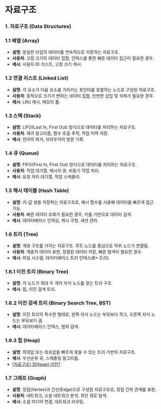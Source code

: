 <h1>자료구조</h1>

### 1. **자료구조 (Data Structures)**

### 1.1 **배열 (Array)**

- **설명**: 동일한 타입의 데이터를 연속적으로 저장하는 자료구조.
- **사용처**: 고정 크기의 데이터 집합, 인덱스를 통한 빠른 데이터 접근이 필요한 경우.
- **예시**: 사용자 ID 리스트, 고정 크기 캐시.

### 1.2 **연결 리스트 (Linked List)**

- **설명**: 각 요소가 다음 요소를 가리키는 포인터를 포함하는 노드로 구성된 자료구조.
- **사용처**: 동적으로 크기가 변하는 데이터 집합, 빈번한 삽입 및 삭제가 필요한 경우.
- **예시**: LRU 캐시, 메모리 풀.

### 1.3 **스택 (Stack)**

- **설명**: LIFO(Last In, First Out) 방식으로 데이터를 처리하는 자료구조.
- **사용처**: 재귀 알고리즘, 함수 호출 추적, 작업 이력 저장.
- **예시**: 언어의 파서, 브라우저의 방문 기록.

### 1.4 **큐 (Queue)**

- **설명**: FIFO(First In, First Out) 방식으로 데이터를 처리하는 자료구조.
- **사용처**: 작업 대기열, 메시지 큐, 비동기 작업 처리.
- **예시**: 요청 처리 대기열, 작업 스케줄러.

### 1.5 **해시 테이블 (Hash Table)**

- **설명**: 키-값 쌍을 저장하는 자료구조로, 해시 함수를 사용해 데이터를 빠르게 접근 가능.
- **사용처**: 빠른 데이터 조회가 필요한 경우, 키를 기반으로 데이터 검색.
- **예시**: 데이터베이스 인덱싱, 캐시 구현, 세션 관리.

### 1.6 **트리 (Tree)**

- **설명**: 계층 구조를 가지는 자료구조. 루트 노드를 중심으로 하위 노드가 연결됨.
- **사용처**: 계층적 데이터 표현, 정렬된 데이터 저장, 빠른 탐색이 필요한 경우.
- **예시**: 파일 시스템, 데이터베이스 트리 인덱스(B+ 트리).

### 1.6.1 **이진 트리 (Binary Tree)**

- **설명**: 각 노드가 최대 두 개의 자식 노드를 갖는 트리 구조.
- **예시**: 힙, 이진 검색 트리.

### 1.6.2 **이진 검색 트리 (Binary Search Tree, BST)**

- **설명**: 이진 트리의 특수한 형태로, 왼쪽 자식 노드는 부모보다 작고, 오른쪽 자식 노드는 부모보다 큼.
- **예시**: 데이터베이스 인덱스, 범위 검색.

### 1.6.3 **힙 (Heap)**

- **설명**: 최댓값 또는 최솟값을 빠르게 찾을 수 있는 트리 기반의 자료구조.
- **예시**: 우선순위 큐, 스케줄링 알고리즘.
- [[자료구조] 힙(heap) 이란?](https://github.com/seom9/notion/blob/main/DataSource/1.%20Heap%EA%B3%BC%20Priority%20Queue.md)

### 1.7 **그래프 (Graph)**

- **설명**: 정점(Vertex)과 간선(Edge)으로 구성된 자료구조로, 정점 간의 관계를 표현.
- **사용처**: 네트워크, 소셜 네트워크 분석, 최단 경로 탐색.
- **예시**: 소셜 미디어 연결, 네트워크 라우팅.